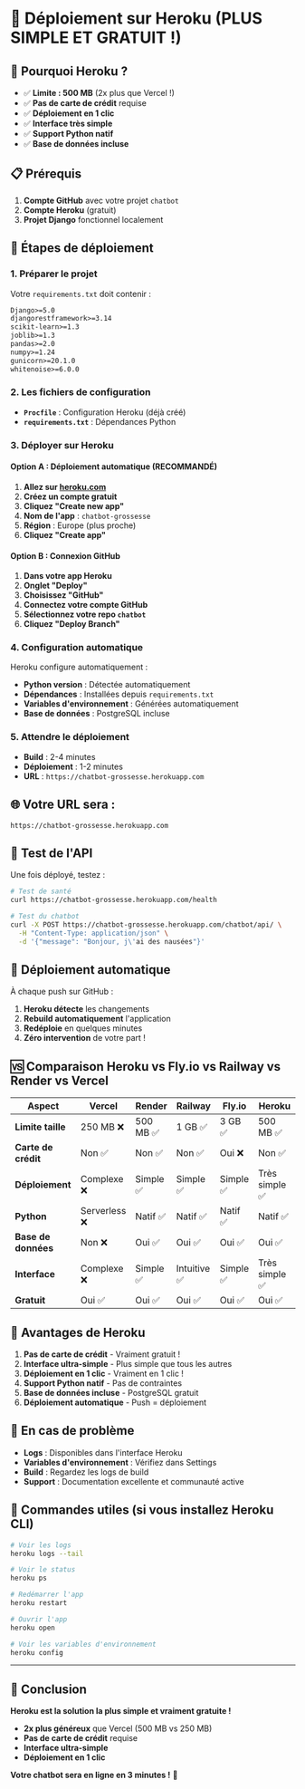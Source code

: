 # 🚀 Déploiement sur Heroku (PLUS SIMPLE ET GRATUIT !)

## 🎯 **Pourquoi Heroku ?**

- ✅ **Limite : 500 MB** (2x plus que Vercel !)
- ✅ **Pas de carte de crédit** requise
- ✅ **Déploiement en 1 clic**
- ✅ **Interface très simple**
- ✅ **Support Python natif**
- ✅ **Base de données incluse**

## 📋 **Prérequis**

1. **Compte GitHub** avec votre projet `chatbot`
2. **Compte Heroku** (gratuit)
3. **Projet Django** fonctionnel localement

## 🔧 **Étapes de déploiement**

### **1. Préparer le projet**

Votre `requirements.txt` doit contenir :

```txt
Django>=5.0
djangorestframework>=3.14
scikit-learn>=1.3
joblib>=1.3
pandas>=2.0
numpy>=1.24
gunicorn>=20.1.0
whitenoise>=6.0.0
```

### **2. Les fichiers de configuration**

- **`Procfile`** : Configuration Heroku (déjà créé)
- **`requirements.txt`** : Dépendances Python

### **3. Déployer sur Heroku**

#### **Option A : Déploiement automatique (RECOMMANDÉ)**

1. **Allez sur [heroku.com](https://heroku.com)**
2. **Créez un compte gratuit**
3. **Cliquez "Create new app"**
4. **Nom de l'app** : `chatbot-grossesse`
5. **Région** : Europe (plus proche)
6. **Cliquez "Create app"**

#### **Option B : Connexion GitHub**

1. **Dans votre app Heroku**
2. **Onglet "Deploy"**
3. **Choisissez "GitHub"**
4. **Connectez votre compte GitHub**
5. **Sélectionnez votre repo `chatbot`**
6. **Cliquez "Deploy Branch"**

### **4. Configuration automatique**

Heroku configure automatiquement :
- **Python version** : Détectée automatiquement
- **Dépendances** : Installées depuis `requirements.txt`
- **Variables d'environnement** : Générées automatiquement
- **Base de données** : PostgreSQL incluse

### **5. Attendre le déploiement**

- **Build** : 2-4 minutes
- **Déploiement** : 1-2 minutes
- **URL** : `https://chatbot-grossesse.herokuapp.com`

## 🌐 **Votre URL sera :**

```
https://chatbot-grossesse.herokuapp.com
```

## 📱 **Test de l'API**

Une fois déployé, testez :

```bash
# Test de santé
curl https://chatbot-grossesse.herokuapp.com/health

# Test du chatbot
curl -X POST https://chatbot-grossesse.herokuapp.com/chatbot/api/ \
  -H "Content-Type: application/json" \
  -d '{"message": "Bonjour, j\'ai des nausées"}'
```

## 🔄 **Déploiement automatique**

À chaque push sur GitHub :
1. **Heroku détecte** les changements
2. **Rebuild automatiquement** l'application
3. **Redéploie** en quelques minutes
4. **Zéro intervention** de votre part !

## 🆚 **Comparaison Heroku vs Fly.io vs Railway vs Render vs Vercel**

| Aspect | Vercel | Render | Railway | Fly.io | Heroku |
|--------|--------|--------|---------|--------|--------|
| **Limite taille** | 250 MB ❌ | 500 MB ✅ | 1 GB ✅ | 3 GB ✅ | 500 MB ✅ |
| **Carte de crédit** | Non ✅ | Non ✅ | Non ✅ | Oui ❌ | Non ✅ |
| **Déploiement** | Complexe ❌ | Simple ✅ | Simple ✅ | Simple ✅ | Très simple ✅ |
| **Python** | Serverless ❌ | Natif ✅ | Natif ✅ | Natif ✅ | Natif ✅ |
| **Base de données** | Non ❌ | Oui ✅ | Oui ✅ | Oui ✅ | Oui ✅ |
| **Interface** | Complexe ❌ | Simple ✅ | Intuitive ✅ | Simple ✅ | Très simple ✅ |
| **Gratuit** | Oui ✅ | Oui ✅ | Oui ✅ | Oui ✅ | Oui ✅ |

## 🎉 **Avantages de Heroku**

1. **Pas de carte de crédit** - Vraiment gratuit !
2. **Interface ultra-simple** - Plus simple que tous les autres
3. **Déploiement en 1 clic** - Vraiment en 1 clic !
4. **Support Python natif** - Pas de contraintes
5. **Base de données incluse** - PostgreSQL gratuit
6. **Déploiement automatique** - Push = déploiement

## 🚨 **En cas de problème**

- **Logs** : Disponibles dans l'interface Heroku
- **Variables d'environnement** : Vérifiez dans Settings
- **Build** : Regardez les logs de build
- **Support** : Documentation excellente et communauté active

## 🔧 **Commandes utiles (si vous installez Heroku CLI)**

```bash
# Voir les logs
heroku logs --tail

# Voir le status
heroku ps

# Redémarrer l'app
heroku restart

# Ouvrir l'app
heroku open

# Voir les variables d'environnement
heroku config
```

---

## 🎯 **Conclusion**

**Heroku est la solution la plus simple et vraiment gratuite !**
- **2x plus généreux** que Vercel (500 MB vs 250 MB)
- **Pas de carte de crédit** requise
- **Interface ultra-simple**
- **Déploiement en 1 clic**

**Votre chatbot sera en ligne en 3 minutes !** 🚀



